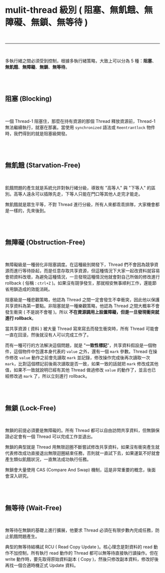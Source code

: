 # mulit-thread 級別 ( 阻塞、無飢餓、無障礙、無鎖、無等待 )

<br>

--------------------------------

<br>

多執行緒之間必須受到控制，根據多執行緒策略，大致上可以分為 5 種：__阻塞__、__無飢餓__、__無障礙__、__無鎖__、__無等待__。

<br>
<br>

## 阻塞 (Blocking)

<br>

一個 Thread-1 阻塞住，那麼在持有資源的那個 Thread 釋放資源前，Thread-1 無法繼續執行，就塞在那裏。當使用 `synchronized` 語法或 `Reentrantlock` 物件時，我們得到的就是阻塞級開發。

<br>
<br>

## 無飢餓 (Starvation-Free)

<br>

飢餓問題的產生就是系統允許對執行緒分級，導致有 "高等人" 與 "下等人" 的區別。高等人遠永可以插隊先走，下等人只能在門口等其他人走完才能走。

無飢餓就是眾生平等，不對 Thread 進行分級，所有人來都乖乖排隊，大家機會都是一樣的，先來後到。

<br>
<br>

## 無障礙 (Obstruction-Free)

<br>

無障礙級是一種弱化非阻塞調度。在這種級別開發下，Thread 們不會因為競爭資源而進行等待掛起，而是任意存取共享資源，但這種情況下大家一起改資料就容易會把資料改壞，為避免這種情況，一旦發現這種情況他就會對自己所做的修改進行 rollback ( 俗稱 : `ctrl+Z` )。如果沒有競爭發生，那就相安無事順利工作，還能節省用鎖造成的效能消耗。

阻塞級是一種悲觀策略，他認為 Thread 之間一定會發生不幸衝突，因此他以保護共享資料為第一要點。非阻塞就是一種樂觀策略，他認為 Thread 之間大概率不會發生衝突 ( 不是說不會喔 )。所以 __不在資源調用上設置障礙，但是一旦發現衝突就進行 rollback__。

當共享資源 ( 資料 ) 被大量 Thread 寫來寫去而發生衝突時，所有 Thread 可能會一直在回滾，然後就沒有人可以完成工作了。

而有一種可行的方法解決這個問題，就是 "__一致性標記__"，共享資料假設是一個物件，這個物件中包還本身代表的 `value` 之外，還有一個 `mark` 參數。Thread 在操作修改 `value` 動作之前會先讀取 `mark` 並記錄，修改操作完成後再次讀取一次 `mark`，比對這個標記前後兩次讀取是否一致，如果一致的話就把 `mark` 修改成其他值，如果不一致就說明已經有其他 Thread 做過修改 `value` 的動作了，並且也已經修改過 `mark` 了，所以立刻進行 rollback。

<br>
<br>

## 無鎖 (Lock-Free)

<br>

無鎖的前提必須要是無障礙的。所有 Thread 都可以自由訪問共享資料，但無鎖保證必定會有一個 Thread 可以完成工作並退出。

無鎖的典型就是 Thread 用無限迴圈不斷嘗試修改共享資料，如果沒有衝突產生就代表修改成功直接退出無限迴圈結束任務，否則就一直試下去，如果運氣不好就會產生類似飢餓狀況，一直無法成功執行任務。

無鎖會大量使用 CAS (Compare And Swap) 機制，這是非常重要的概念，後面會深入研究。

<br>
<br>

## 無等待 (Wait-Free)

<br>

無等待在無鎖的基礎上進行擴展，他要求 Thread 必須在有限步數內完成任務，防止飢餓問題產生。

典型的無等待結構試 RCU ( Read Copy Update )。核心理念是對資料的 read 動作不加控制，所有執行 read 動作的 Thread 都可以無等待直接執行讀操作。但在 write 動作時，要先取得原始資料副本 ( Copy )，然後只修改副本資料，修改好後再找一個合適時機正式 Update 資料。

<br>
<br>